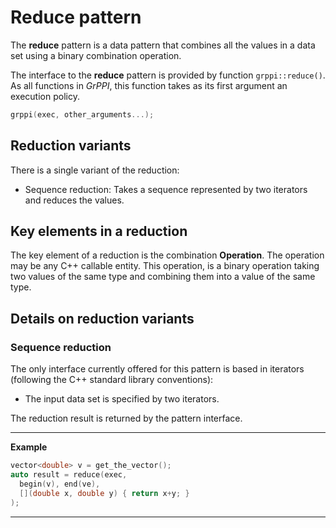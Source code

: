 # Reduce pattern

The **reduce** pattern is a data pattern that combines all the values in a data set using a binary combination operation.

The interface to the **reduce** pattern is provided by function `grppi::reduce()`. As all functions in *GrPPI*, this function takes as its first argument an execution policy.

~~~c++
grppi(exec, other_arguments...);
~~~

## Reduction variants

There is a single variant of the reduction:

* Sequence reduction: Takes a sequence represented by two iterators and reduces the values.


## Key elements in a reduction

The key element of a reduction is the combination **Operation**. The operation may be any C++ callable entity. This operation, is a binary operation taking two values of the same type and combining them into a value of the same type.

## Details on reduction variants

### Sequence reduction

The only interface currently offered for this pattern is based in iterators (following the C++ standard library conventions):

  * The input data set is specified by two iterators.

The reduction result is returned by the pattern interface.

---
**Example**
~~~c++
vector<double> v = get_the_vector();
auto result = reduce(exec,
  begin(v), end(ve),
  [](double x, double y) { return x+y; }
);
~~~
---
